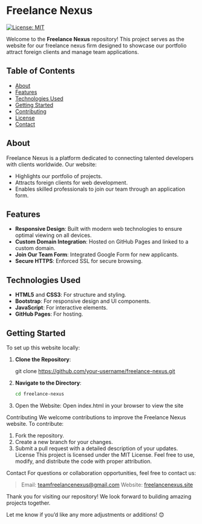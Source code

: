 # Freelance Nexus

[![License: MIT](https://img.shields.io/badge/License-MIT-yellow.svg)](https://opensource.org/licenses/MIT)

Welcome to the **Freelance Nexus** repository! This project serves as the website for our freelance nexus firm designed to showcase our portfolio attract foreign clients  and manage team applications.

## Table of Contents
- [About](#about)
- [Features](#features)
- [Technologies Used](#technologies-used)
- [Getting Started](#getting-started)
- [Contributing](#contributing)
- [License](#license)
- [Contact](#contact)

## About
Freelance Nexus is a platform dedicated to connecting talented developers with clients worldwide. Our website:
- Highlights our portfolio of projects.
- Attracts foreign clients for web development.
- Enables skilled professionals to join our team through an application form.

## Features
- **Responsive Design**: Built with modern web technologies to ensure optimal viewing on all devices.
- **Custom Domain Integration**: Hosted on GitHub Pages and linked to a custom domain.
- **Join Our Team Form**: Integrated Google Form for new applicants.
- **Secure HTTPS**: Enforced SSL for secure browsing.

## Technologies Used
- **HTML5** and **CSS3**: For structure and styling.
- **Bootstrap**: For responsive design and UI components.
- **JavaScript**: For interactive elements.
- **GitHub Pages**: For hosting.

## Getting Started
To set up this website locally:

1. **Clone the Repository**:
   
   git clone https://github.com/your-username/freelance-nexus.git
2. **Navigate to the Directory**:
    ```bash
    cd freelance-nexus
3. Open the Website: Open index.html in your browser to view the site

Contributing
We welcome contributions to improve the Freelance Nexus website. To contribute:

1. Fork the repository.
2. Create a new branch for your changes.
3. Submit a pull request with a detailed description of your updates.
License
This project is licensed under the MIT License. Feel free to use, modify, and distribute the code with proper attribution.

Contact
For questions or collaboration opportunities, feel free to contact us:

> Email: teamfreelancenexus@gmail.com
> Website: [freelancenexus.site](https://freelancenexus.site/)

Thank you for visiting our repository! We look forward to building amazing projects together.

Let me know if you’d like any more adjustments or additions! 😊




